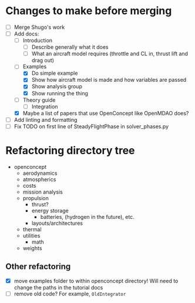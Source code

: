 # Changes to make before merging

- [ ] Merge Shugo's work
- [ ] Add docs:
  - [ ] Introduction
    - [ ] Describe generally what it does
    - [ ] What an aircraft model requires (throttle and CL in, thrust lift and drag out)
  - [ ] Examples
    - [x] Do simple example
    - [x] Show how aircraft model is made and how variables are passed
    - [x] Show analysis group
    - [x]  Show running the thing
  - [ ] Theory guide
    - [ ] Integration
  - [x] Maybe a list of papers that use OpenConcept like OpenMDAO does?
- [ ] Add linting and formatting
- [ ] Fix TODO on first line of SteadyFlightPhase in solver_phases.py

# Refactoring directory tree

- openconcept
  - aerodynamics
  - atmospherics
  - costs
  - mission analysis
  - propulsion
    - thrust?
    - energy storage
      - batteries, (hydrogen in the future), etc.
    - layouts/architectures
  - thermal
  - utilities
    - math
  - weights

## Other refactoring

- [x] move examples folder to within openconcept directory! Will need to change the paths in the tutorial docs
- [ ] remove old code? For example, `OldIntegrator`
